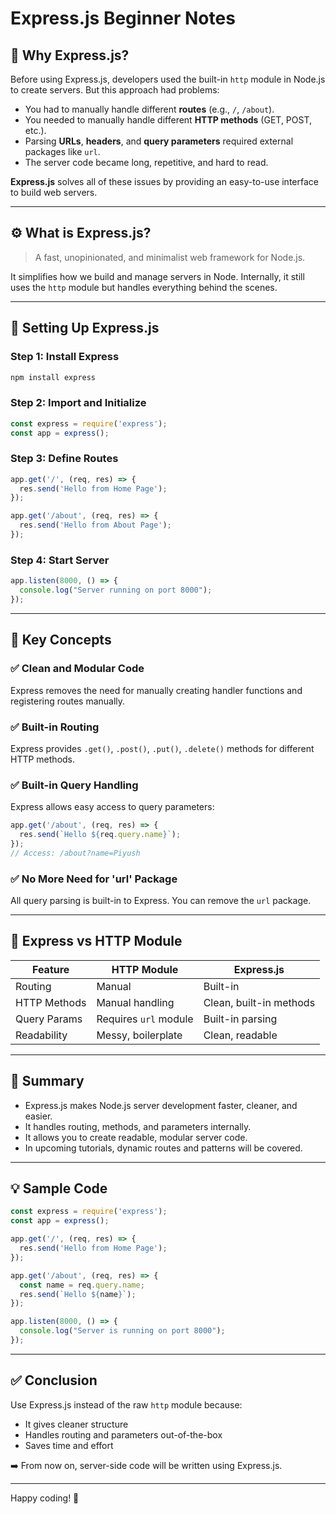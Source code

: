 # Express.js Beginner Notes

## 📌 Why Express.js?

Before using Express.js, developers used the built-in `http` module in Node.js to create servers. But this approach had problems:

- You had to manually handle different **routes** (e.g., `/`, `/about`).
- You needed to manually handle different **HTTP methods** (GET, POST, etc.).
- Parsing **URLs**, **headers**, and **query parameters** required external packages like `url`.
- The server code became long, repetitive, and hard to read.

**Express.js** solves all of these issues by providing an easy-to-use interface to build web servers.

---

## ⚙️ What is Express.js?

> A fast, unopinionated, and minimalist web framework for Node.js.

It simplifies how we build and manage servers in Node. Internally, it still uses the `http` module but handles everything behind the scenes.

---

## 🧱 Setting Up Express.js

### Step 1: Install Express

```bash
npm install express
```

### Step 2: Import and Initialize

```js
const express = require('express');
const app = express();
```

### Step 3: Define Routes

```js
app.get('/', (req, res) => {
  res.send('Hello from Home Page');
});

app.get('/about', (req, res) => {
  res.send('Hello from About Page');
});
```

### Step 4: Start Server

```js
app.listen(8000, () => {
  console.log("Server running on port 8000");
});
```

---

## 🧠 Key Concepts

### ✅ Clean and Modular Code

Express removes the need for manually creating handler functions and registering routes manually.

### ✅ Built-in Routing

Express provides `.get()`, `.post()`, `.put()`, `.delete()` methods for different HTTP methods.

### ✅ Built-in Query Handling

Express allows easy access to query parameters:

```js
app.get('/about', (req, res) => {
  res.send(`Hello ${req.query.name}`);
});
// Access: /about?name=Piyush
```

### ✅ No More Need for 'url' Package

All query parsing is built-in to Express. You can remove the `url` package.

---

## 🧹 Express vs HTTP Module

| Feature      | HTTP Module           | Express.js              |
| ------------ | --------------------- | ----------------------- |
| Routing      | Manual                | Built-in                |
| HTTP Methods | Manual handling       | Clean, built-in methods |
| Query Params | Requires `url` module | Built-in parsing        |
| Readability  | Messy, boilerplate    | Clean, readable         |

---

## 🚀 Summary

- Express.js makes Node.js server development faster, cleaner, and easier.
- It handles routing, methods, and parameters internally.
- It allows you to create readable, modular server code.
- In upcoming tutorials, dynamic routes and patterns will be covered.

---

## 💡 Sample Code

```js
const express = require('express');
const app = express();

app.get('/', (req, res) => {
  res.send('Hello from Home Page');
});

app.get('/about', (req, res) => {
  const name = req.query.name;
  res.send(`Hello ${name}`);
});

app.listen(8000, () => {
  console.log("Server is running on port 8000");
});
```

---

## ✅ Conclusion

Use Express.js instead of the raw `http` module because:

- It gives cleaner structure
- Handles routing and parameters out-of-the-box
- Saves time and effort

➡️ From now on, server-side code will be written using Express.js.

---

Happy coding! 🚀

